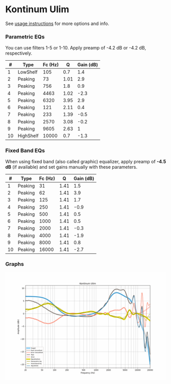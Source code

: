 # Kontinum Ulim
See [usage instructions](https://github.com/jaakkopasanen/AutoEq#usage) for more options and info.

### Parametric EQs
You can use filters 1-5 or 1-10. Apply preamp of -4.2 dB or -4.2 dB, respectively.

|   # | Type      |   Fc (Hz) |    Q |   Gain (dB) |
|-----|-----------|-----------|------|-------------|
|   1 | LowShelf  |       105 | 0.7  |         1.4 |
|   2 | Peaking   |        73 | 1.01 |         2.9 |
|   3 | Peaking   |       756 | 1.8  |         0.9 |
|   4 | Peaking   |      4463 | 1.02 |        -2.3 |
|   5 | Peaking   |      6320 | 3.95 |         2.9 |
|   6 | Peaking   |       121 | 2.11 |         0.4 |
|   7 | Peaking   |       233 | 1.39 |        -0.5 |
|   8 | Peaking   |      2570 | 3.08 |        -0.2 |
|   9 | Peaking   |      9605 | 2.63 |         1   |
|  10 | HighShelf |     10000 | 0.7  |        -1.3 |

### Fixed Band EQs
When using fixed band (also called graphic) equalizer, apply preamp of **-4.5 dB** (if available) and set gains manually with these parameters.

|   # | Type    |   Fc (Hz) |    Q |   Gain (dB) |
|-----|---------|-----------|------|-------------|
|   1 | Peaking |        31 | 1.41 |         1.5 |
|   2 | Peaking |        62 | 1.41 |         3.9 |
|   3 | Peaking |       125 | 1.41 |         1.7 |
|   4 | Peaking |       250 | 1.41 |        -0.9 |
|   5 | Peaking |       500 | 1.41 |         0.5 |
|   6 | Peaking |      1000 | 1.41 |         0.5 |
|   7 | Peaking |      2000 | 1.41 |        -0.3 |
|   8 | Peaking |      4000 | 1.41 |        -1.9 |
|   9 | Peaking |      8000 | 1.41 |         0.8 |
|  10 | Peaking |     16000 | 1.41 |        -2.7 |

### Graphs
![](./Kontinum%20Ulim.png)
